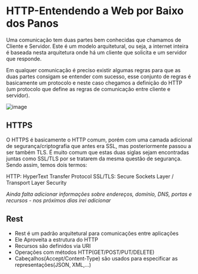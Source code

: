 # HTTP-Entendendo a Web por Baixo dos Panos

Uma comunicação tem duas partes bem conhecidas que chamamos de Cliente e Servidor. Este é um modelo arquitetural, ou seja, a internet inteira é baseada nesta arquitetura onde há um cliente que solicita e um servidor que responde.

Em qualquer comunicação é preciso existir algumas regras para que as duas partes consigam se entender com sucesso, esse conjunto de regras é basicamente um protocolo e neste caso chegamos a definição do HTTP (um protocolo que define as regras de comunicação entre cliente e servidor).

![image](https://user-images.githubusercontent.com/50181268/177465714-133156e9-5fe7-4e7a-926d-88d09d9d3921.png)

## HTTPS

O HTTPS é basicamente o HTTP comum, porém com uma camada adicional de segurança/criptografia que antes era SSL, mas posteriormente passou a ser também TLS. É muito comum que estas duas siglas sejam encontradas juntas como SSL/TLS por se tratarem da mesma questão de segurança. Sendo assim, temos dois termos:

HTTP: HyperText Transfer Protocol
SSL/TLS: Secure Sockets Layer / Transport Layer Security

*Ainda falta adicionar informações sobre endereços, domínio, DNS, portas e recursos - nos próximos dias irei adicionar*
## Rest
- Rest é um padrão arquitetural para comunicaçôes entre aplicações
- Ele Aproveita a estrutura do HTTP
- Recursos são definidos via URI
- Operações com métodos HTTP(GET/POST/PUT/DELETE)
- Cabeçalhos(Accept/Content-Type) são usados para especificar as representações(JSON, XML,...)
